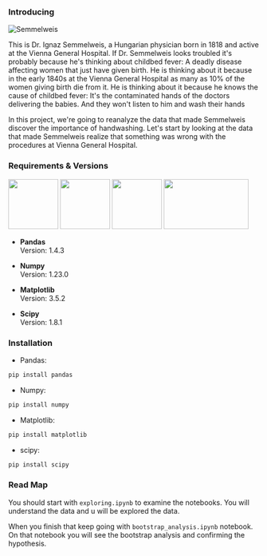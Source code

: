### Introducing  

![Semmelweis](https://img-s1.onedio.com/id-575aa86599d6c333582bae7b/rev-0/w-620/f-jpg/s-856e7addf04f4b11b582f95dde3f58b64568ad0c.jpg)

This is Dr. Ignaz Semmelweis, a Hungarian physician born in 1818 and active at the Vienna General Hospital. If Dr. Semmelweis looks troubled it's probably because he's thinking about childbed fever: A deadly disease affecting women that just have given birth. He is thinking about it because in the early 1840s at the Vienna General Hospital as many as 10% of the women giving birth die from it. He is thinking about it because he knows the cause of childbed fever: It's the contaminated hands of the doctors delivering the babies. And they won't listen to him and wash their hands  

In this project, we're going to reanalyze the data that made Semmelweis discover the importance of handwashing. Let's start by looking at the data that made Semmelweis realize that something was wrong with the procedures at Vienna General Hospital.  
  
### Requirements & Versions
<img src='https://encrypted-tbn0.gstatic.com/images?q=tbn:ANd9GcTvEfXHLIJLACY1DI30rAzDlbekLkgFXYm1DA&usqp=CAU' width='100' height='100'> <img src='https://encrypted-tbn0.gstatic.com/images?q=tbn:ANd9GcT01Ctpf3nRjz7b9l-om2h2llNA0jL4d_MVtXXXHVF5mWIn5nyMXLgzYscFGZdbhf_LN8M&usqp=CAU' width='100' height='100'> <img src='https://caiodonalisio.com/static/blog/posts/cadernos/matplotlib/cover.png' width='100' height='100'> <img src='https://bids.berkeley.edu/sites/default/files/styles/250x140/public/projects/scipy_logo_450x254.png?itok=iYqgsiQs' width='170' height='100'> 
  
- **Pandas**  
Version: 1.4.3  

- **Numpy**  
Version: 1.23.0  

- **Matplotlib**  
Version: 3.5.2  

- **Scipy**  
Version: 1.8.1  


### Installation
- Pandas:
```bash
pip install pandas
```
- Numpy:
```bash
pip install numpy
```
- Matplotlib:
```bash
pip install matplotlib
```
- scipy:
```bash
pip install scipy
```
  
### Read Map  
You should start with `exploring.ipynb` to examine the notebooks. You will understand the data and u will be explored the data.  

When you finish that keep going with `bootstrap_analysis.ipynb` notebook. On that notebook you will see the bootstrap analysis and confirming the hypothesis.   


